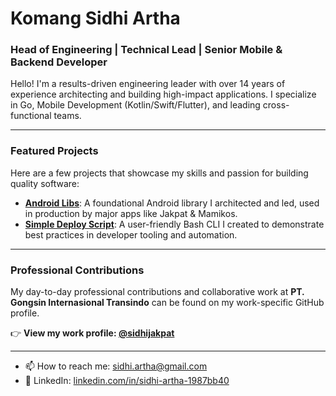 # Komang Sidhi Artha

### Head of Engineering | Technical Lead | Senior Mobile & Backend Developer

Hello! I'm a results-driven engineering leader with over 14 years of experience architecting and building high-impact applications. I specialize in Go, Mobile Development (Kotlin/Swift/Flutter), and leading cross-functional teams.

---

### Featured Projects

Here are a few projects that showcase my skills and passion for building quality software:

* **[Android Libs](https://github.com/komangsidhiartha/android-libs)**: A foundational Android library I architected and led, used in production by major apps like Jakpat & Mamikos.
* **[Simple Deploy Script](https://github.com/komangsidhiartha/simple-deploy-script)**: A user-friendly Bash CLI I created to demonstrate best practices in developer tooling and automation.

---

### Professional Contributions

My day-to-day professional contributions and collaborative work at **PT. Gongsin Internasional Transindo** can be found on my work-specific GitHub profile.

👉 **View my work profile: [@sidhijakpat](https://github.com/sidhijakpat)**

---

* 📫 How to reach me: sidhi.artha@gmail.com
* 💼 LinkedIn: [linkedin.com/in/sidhi-artha-1987bb40](https://linkedin.com/in/sidhi-artha-1987bb40/)
